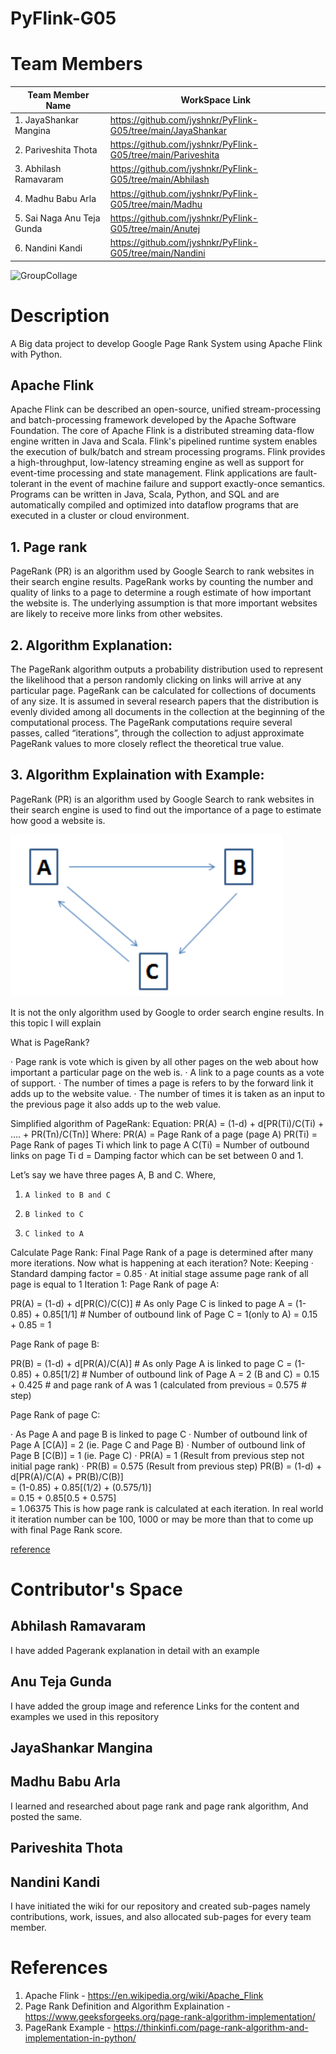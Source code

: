# PyFlink-G05

# Team Members
| Team Member Name           | WorkSpace Link
| ---------------------------|-------------------------|
| 1. JayaShankar Mangina     |https://github.com/jyshnkr/PyFlink-G05/tree/main/JayaShankar                 |
| 2. Pariveshita Thota       |https://github.com/jyshnkr/PyFlink-G05/tree/main/Pariveshita                 |
| 3. Abhilash Ramavaram      |https://github.com/jyshnkr/PyFlink-G05/tree/main/Abhilash                    |
| 4. Madhu Babu Arla         |https://github.com/jyshnkr/PyFlink-G05/tree/main/Madhu                       |
| 5. Sai Naga Anu Teja Gunda |https://github.com/jyshnkr/PyFlink-G05/tree/main/Anutej                      |   
| 6. Nandini Kandi           |https://github.com/jyshnkr/PyFlink-G05/tree/main/Nandini                     |

![GroupCollage](https://user-images.githubusercontent.com/77635770/160168682-61663fb8-2c84-4ed7-8c64-f7e6310d3474.jpeg)

# Description                         
                         
A Big data project to develop Google Page Rank System using Apache Flink with Python.

## Apache Flink

Apache Flink can be described an open-source, unified stream-processing and batch-processing framework developed by the Apache Software Foundation. 
The core of Apache Flink is a distributed streaming data-flow engine written in Java and Scala.
Flink's pipelined runtime system enables the execution of bulk/batch and stream processing programs.
Flink provides a high-throughput, low-latency streaming engine as well as support for event-time processing and state management.
Flink applications are fault-tolerant in the event of machine failure and support exactly-once semantics. 
Programs can be written in Java, Scala, Python, and SQL and are automatically compiled and optimized  into dataflow programs that are executed in a cluster or cloud environment.


## 1. Page rank

PageRank (PR) is an algorithm used by Google Search to rank websites in their search engine results. PageRank works by counting the number and quality of links to a page to determine a rough estimate of how important the website is. The underlying assumption is that more important websites are likely to receive more links from other websites.

## 2. Algorithm Explanation:

The PageRank algorithm outputs a probability distribution used to represent the likelihood that a person randomly clicking on links will arrive at any particular page. PageRank can be calculated for collections of documents of any size. It is assumed in several research papers that the distribution is evenly divided among all documents in the collection at the beginning of the computational process. The PageRank computations require several passes, called “iterations”, through the collection to adjust approximate PageRank values to more closely reflect the theoretical true value.

## 3. Algorithm Explaination with Example:


PageRank (PR) is an algorithm used by Google Search to rank websites in their search engine is used to find out the importance of a page to estimate how good a website is.

![](https://github.com/AbhiRam0099/PyFlink-G05/blob/main/Abhilash/pagerank-algo-image.PNG)

It is not the only algorithm used by Google to order search engine results.
In this topic I will explain

What is PageRank?

·        Page rank is vote which is given by all other pages on the web about how important a particular page on the web is.
·        A link to a page counts as a vote of support.
·        The number of times a page is refers to by the forward link it adds up to the website value.
·        The number of times it is taken as an input to the previous page it also adds up to the web value.


Simplified algorithm of PageRank:
Equation:
PR(A) = (1-d) + d[PR(Ti)/C(Ti) + …. + PR(Tn)/C(Tn)]
Where:
PR(A) = Page Rank of a page (page A)
PR(Ti) = Page Rank of pages Ti which link to page A
C(Ti) = Number of outbound links on page Ti
d = Damping factor which can be set between 0 and 1.


Let’s say we have three pages A, B and C. Where,
1.     A linked to B and C
2.     B linked to C
3.     C linked to A
Calculate Page Rank:
Final Page Rank of a page is determined after many more iterations. Now what is happening at each iteration?
Note: Keeping
·        Standard damping factor  = 0.85
·        At initial stage assume page rank of all page is equal to 1
Iteration 1:
Page Rank of page A:

PR(A) = (1-d) + d[PR(C)/C(C)]   # As only Page C is linked to page A
           = (1-0.85) + 0.85[1/1] # Number of outbound link of Page C = 1(only to A)
           = 0.15 + 0.85
           =           1

Page Rank of page B:

PR(B) = (1-d) + d[PR(A)/C(A)]    # As only Page A is linked to page C
           = (1-0.85) + 0.85[1/2]      # Number of outbound link of Page A = 2 (B and C)
           = 0.15 + 0.425                # and page rank of A was 1 (calculated from previous
           =           0.575                           # step)

Page Rank of page C:

·        As Page A and page B is linked to page C
·        Number of outbound link of Page A [C(A)] = 2 (ie. Page C and Page B)
·        Number of outbound link of Page B [C(B)] = 1 (ie. Page C)
·        PR(A) = 1  (Result from previous step not initial page rank)
·        PR(B) =  0.575 (Result from previous step)
PR(B) = (1-d) + d[PR(A)/C(A) + PR(B)/C(B)]   
           = (1-0.85) + 0.85[(1/2) + (0.575/1)]         
           = 0.15 + 0.85[0.5 + 0.575]                      
           =           1.06375
This is how page rank is calculated at each iteration. In real world it iteration number can be 100, 1000 or may be more than that to come up with final Page Rank score.


[reference](https://thinkinfi.com/page-rank-algorithm-and-implementation-in-python/)


# Contributor's Space

## Abhilash Ramavaram 

I have added Pagerank explanation in detail with an example 

## Anu Teja Gunda

I have added the group image and reference Links for the content and examples we used in this repository

## JayaShankar Mangina

## Madhu Babu Arla

I learned and researched about page rank and page rank algorithm, And posted the same.

## Pariveshita Thota


## Nandini Kandi

I have initiated the wiki for our repository and created sub-pages namely contributions, work, issues, and also allocated sub-pages for every team member.


# References
1. Apache Flink - https://en.wikipedia.org/wiki/Apache_Flink
2. Page Rank Definition and Algorithm Explaination - https://www.geeksforgeeks.org/page-rank-algorithm-implementation/
3. PageRank Example - https://thinkinfi.com/page-rank-algorithm-and-implementation-in-python/
